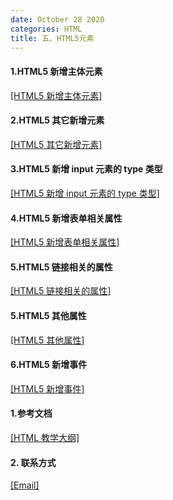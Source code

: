 ```yaml
---
date: October 28 2020
categories: HTML
title: 五、HTML5元素
---
```


#### 1.HTML5 新增主体元素

[[HTML5 新增主体元素]]()

#### 2.HTML5 其它新增元素

[[HTML5 其它新增元素]]()

#### 3.HTML5 新增 input 元素的 type 类型

[[HTML5 新增 input 元素的 type 类型]]()

#### 4.HTML5 新增表单相关属性

[[HTML5 新增表单相关属性]]()

#### 5.HTML5 链接相关的属性

[[HTML5 链接相关的属性]]()

#### 5.HTML5 其他属性

[[HTML5 其他属性]]()

#### 6.HTML5 新增事件

[[HTML5 新增事件]]()

#### 1.参考文档

[[HTML 教学大纲]](https://web-oyster.github.io/2020/10/28/HTML/Tutorial/HTML%E6%95%99%E5%AD%A6%E5%A4%A7%E7%BA%B2/)

#### 2. 联系方式

[[Email]](yuanmin8888@outlook.com)
